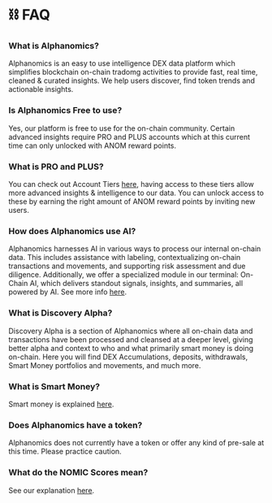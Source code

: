 # ⛓️ FAQ

### What is Alphanomics?

Alphanomics is an easy to use intelligence DEX data platform which simplifies blockchain on-chain tradomg activities to provide fast, real time, cleaned & curated insights. We help users discover, find token trends and actionable insights.

### Is Alphanomics Free to use?

Yes, our platform is free to use for the on-chain community.  Certain advanced insights require PRO and PLUS accounts which at this current time can only unlocked with ANOM reward points.

### What is PRO and PLUS?

You can check out Account Tiers [here](account-plans-and-access.md), having access to these tiers allow more advanced insights & intelligence to our data. You can unlock access to these by earning the right amount of ANOM reward points by inviting new users.

### How does Alphanomics use AI?

Alphanomics harnesses AI in various ways to process our internal on-chain data. This includes assistance with labeling, contextualizing on-chain transactions and movements, and supporting risk assessment and due diligence. Additionally, we offer a specialized module in our terminal: On-Chain AI, which delivers standout signals, insights, and summaries, all powered by AI. See more info [here](../platform-tools/on-chain-ai.md).

### What is Discovery Alpha?

Discovery Alpha is a section of Alphanomics where all on-chain data and transactions have been processed and cleansed at a deeper level, giving better alpha and context to who and what primarily smart money is doing on-chain.  Here you will find DEX Accumulations, deposits, withdrawals, Smart Money portfolios and movements, and much more.

### What is Smart Money?

Smart money is explained [here](faq.md#what-is-smart-money).

### Does Alphanomics have a token?

Alphanomics does not currently have a token or offer any kind of pre-sale at this time.  Please practice caution.

### What do the NOMIC Scores mean?

See our explanation [here](faq.md#what-do-the-nomic-scores-mean).

